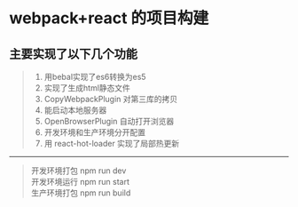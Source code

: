 # webpack+react 的项目构建
## 主要实现了以下几个功能
> 1. 用bebal实现了es6转换为es5
> 2. 实现了生成html静态文件
> 3. CopyWebpackPlugin 对第三库的拷贝
> 4. 能启动本地服务器
> 5. OpenBrowserPlugin 自动打开浏览器
> 6. 开发环境和生产环境分开配置
> 7. 用 react-hot-loader 实现了局部热更新


**************************
> 开发环境打包 npm run dev     
> 开发环境运行 npm run start     
> 生产环境打包 npm run build     

